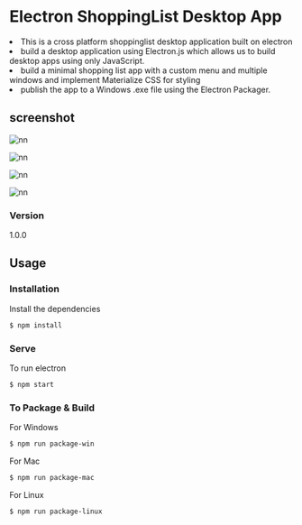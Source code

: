 # Electron ShoppingList Desktop App

<li>This is a cross platform shoppinglist desktop application built on electron</li>
<li> build a desktop application using Electron.js which allows us to build desktop apps using only JavaScript. </li>
<li>
  build a minimal shopping list app with a custom menu and multiple windows and implement Materialize CSS for styling
  </li>
  
  <li>
  publish the app to a Windows .exe file using the Electron Packager.
  </li>

## screenshot

![nn](https://user-images.githubusercontent.com/12325386/30736976-70fdecd2-9fb7-11e7-82a9-078d822e251e.JPG)


![nn](https://user-images.githubusercontent.com/12325386/30737004-916cec52-9fb7-11e7-9ed3-1e8b963fc635.JPG)

![nn](https://user-images.githubusercontent.com/12325386/30737016-a1bdc036-9fb7-11e7-9ac1-7532b1060057.JPG)

![nn](https://user-images.githubusercontent.com/12325386/30737084-de945394-9fb7-11e7-884d-5d49e7e5046f.JPG)

### Version
1.0.0

## Usage

### Installation

Install the dependencies

```sh
$ npm install
```

### Serve
To run electron

```sh
$ npm start
```

### To Package & Build

For Windows

```sh
$ npm run package-win
```

For Mac

```sh
$ npm run package-mac
```

For Linux

```sh
$ npm run package-linux
```
